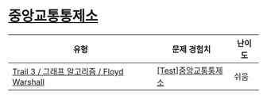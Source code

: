 # [중앙교통통제소](https://https://en.codetree.ai/trails/complete/curated-cards/test-ga-floyd-practice)

|유형|문제 경험치|난이도|
|---|---|---|
|[Trail 3 / 그래프 알고리즘 / Floyd Warshall](https://https://en.codetree.ai/trail-info/novice-high/)|[[Test]중앙교통통제소](https://https://en.codetree.ai/trails/complete/curated-cards/test-ga-floyd-practice/)|쉬움|

